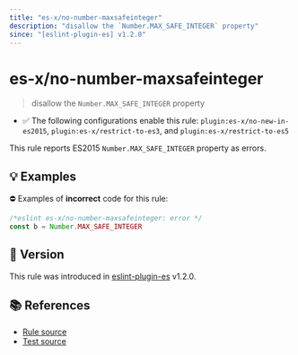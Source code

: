 ```yaml
---
title: "es-x/no-number-maxsafeinteger"
description: "disallow the `Number.MAX_SAFE_INTEGER` property"
since: "[eslint-plugin-es] v1.2.0"
---
```


# es-x/no-number-maxsafeinteger
> disallow the `Number.MAX_SAFE_INTEGER` property

- ✅ The following configurations enable this rule: `plugin:es-x/no-new-in-es2015`, `plugin:es-x/restrict-to-es3`, and `plugin:es-x/restrict-to-es5`

This rule reports ES2015 `Number.MAX_SAFE_INTEGER` property as errors.

## 💡 Examples

⛔ Examples of **incorrect** code for this rule:

<eslint-playground type="bad">

```js
/*eslint es-x/no-number-maxsafeinteger: error */
const b = Number.MAX_SAFE_INTEGER
```

</eslint-playground>

## 🚀 Version

This rule was introduced in [eslint-plugin-es] v1.2.0.

[eslint-plugin-es]: https://github.com/mysticatea/eslint-plugin-es

## 📚 References

- [Rule source](https://github.com/eslint-community/eslint-plugin-es-x/blob/master/lib/rules/no-number-maxsafeinteger.js)
- [Test source](https://github.com/eslint-community/eslint-plugin-es-x/blob/master/tests/lib/rules/no-number-maxsafeinteger.js)
